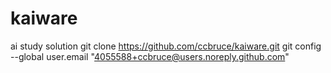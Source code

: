 # kaiware
ai study solution
git clone https://github.com/ccbruce/kaiware.git
git config --global user.email "4055588+ccbruce@users.noreply.github.com"